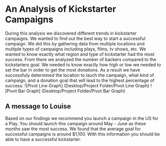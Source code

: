 # An Analysis of Kickstarter Campaigns
During this analysis we discovered different trends in kickstarter campaigns. We wanted to find out the best way to start a successful campaign. We did this by gathering data from multiple locations and multiple types of campaigns including plays, films, tv shows, etc. We wanted to know exactly what region and type of kickstarter had the most success. From there we analyzed the number of backers compared to the kickstarters goal. We needed to know exactly how high or low we needed to set the bar in order to get the most donations. As a result we have successfuly determined the location to lauch the campaign, what kind of campaign, and a donation goal that will lead to the highest percentage of success.
![Pivot Line Graph] (Desktop/Project Folder/Pivot Line Graph)
![Pivot Bar Graph] (Desktop/Project Folder/Pivot Bar Graph)
## A message to Louise
Based on our findings we recommend you launch a campaign in the US for a Play. You should launch this campaign around May - June as these months saw the most success. We found that the average goal for successful campaigns is around $1,100. With this information you should be able to have a successful kickstarter.
